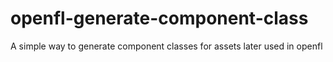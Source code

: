 openfl-generate-component-class
===============================

A simple way to generate component classes for assets later used in openfl
